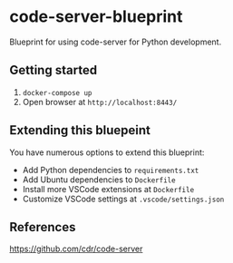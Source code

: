 # code-server-blueprint
Blueprint for using code-server for Python development.

## Getting started

1. ```docker-compose up```
2. Open browser at ```http://localhost:8443/```

## Extending this bluepeint

You have numerous options to extend this blueprint:

* Add Python dependencies to ```requirements.txt```
* Add Ubuntu dependencies to ```Dockerfile```
* Install more VSCode extensions at ```Dockerfile```
* Customize VSCode settings at ```.vscode/settings.json```

## References
https://github.com/cdr/code-server
